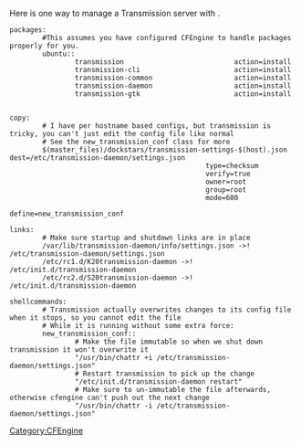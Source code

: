 Here is one way to manage a Transmission server with <CFEngine>.

    packages:
            #This assumes you have configured CFEngine to handle packages properly for you.
            ubuntu::
                    transmission                           action=install
                    transmission-cli                       action=install
                    transmission-common                    action=install
                    transmission-daemon                    action=install
                    transmission-gtk                       action=install


    copy:
            # I have per hostname based configs, but transmission is tricky, you can't just edit the config file like normal
            # See the new_transmission_conf class for more
            $(master_files)/dockstars/transmission-settings-$(host).json    dest=/etc/transmission-daemon/settings.json
                                                    type=checksum
                                                    verify=true
                                                    owner=root
                                                    group=root
                                                    mode=600
                                                    define=new_transmission_conf

    links:
            # Make sure startup and shutdown links are in place
            /var/lib/transmission-daemon/info/settings.json ->! /etc/transmission-daemon/settings.json
            /etc/rc1.d/K20transmission-daemon ->! /etc/init.d/transmission-daemon
            /etc/rc2.d/S20transmission-daemon ->! /etc/init.d/transmission-daemon

    shellcommands:
            # Transmission actually overwrites changes to its config file when it stops, so you cannot edit the file
            # While it is running without some extra force:
            new_transmission_conf::
                    # Make the file immutable so when we shut down transmission it won't overwrite it
                    "/usr/bin/chattr +i /etc/transmission-daemon/settings.json"
                    # Restart transmission to pick up the change
                    "/etc/init.d/transmission-daemon restart"
                    # Make sure to un-immutable the file afterwards, otherwise cfengine can't push out the next change
                    "/usr/bin/chattr -i /etc/transmission-daemon/settings.json"

<Category:CFEngine>
